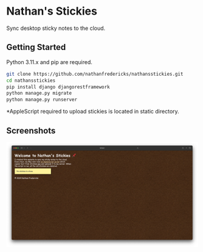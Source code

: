 # Nathan's Stickies
Sync desktop sticky notes to the cloud.

## Getting Started
Python 3.11.x and pip are required.
```sh
git clone https://github.com/nathanfredericks/nathansstickies.git
cd nathansstickies
pip install django djangorestframework
python manage.py migrate
python manage.py runserver
```
*AppleScript required to upload stickies is located in static directory.
## Screenshots
![screenshot](https://github.com/nathanfredericks/nathansstickies/blob/main/screenshot.png?raw=true)
